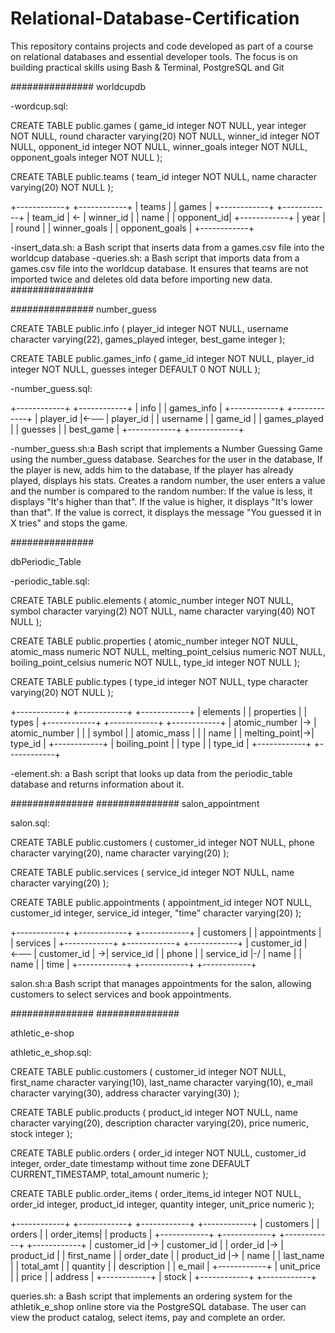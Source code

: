 # Relational-Database-Certification
This repository contains projects and code developed as part of a course on relational databases and essential developer tools. The focus is on building practical skills using Bash &amp; Terminal, PostgreSQL and Git



###############
worldcupdb

-wordcup.sql:

CREATE TABLE public.games (
    game_id integer NOT NULL,
    year integer NOT NULL,
    round character varying(20) NOT NULL,
    winner_id integer NOT NULL,
    opponent_id integer NOT NULL,
    winner_goals integer NOT NULL,
    opponent_goals integer NOT NULL
);

CREATE TABLE public.teams (
    team_id integer NOT NULL,
    name character varying(20) NOT NULL
);


+------------+   +------------+
|   teams    |   |   games    |
+------------+   +------------+
| team_id    | ← | winner_id  |
| name       |   | opponent_id|
+------------+   | year       |
                 | round      |
                 | winner_goals  |
                 | opponent_goals |
                 +------------+

-insert_data.sh: a Bash script that inserts data from a games.csv file into the worldcup database
-queries.sh: a Bash script that imports data from a games.csv file into the worldcup database. It ensures that teams are not imported twice and deletes old data before importing new data.
###############

###############
number_guess

CREATE TABLE public.info (
    player_id integer NOT NULL,
    username character varying(22),
    games_played integer,
    best_game integer
);

CREATE TABLE public.games_info (
    game_id integer NOT NULL,
    player_id integer NOT NULL,
    guesses integer DEFAULT 0 NOT NULL
);

-number_guess.sql: 

+------------+    +------------+
|   info     |    | games_info |
+------------+    +------------+
| player_id  |←── | player_id  |
| username   |    | game_id    |
| games_played |  | guesses    |
| best_game  |    +------------+
+------------+

-number_guess.sh:a Bash script that implements a Number Guessing Game using the number_guess database. Searches for the user in the database, If the player is new, adds him to the database, If the player has already played, displays his stats. Creates a random number, the user enters a value and the number is compared to the random number:
If the value is less, it displays "It's higher than that".
If the value is higher, it displays "It's lower than that".
If the value is correct, it displays the message "You guessed it in X tries" and stops the game.

###############

dbPeriodic_Table

-periodic_table.sql:

CREATE TABLE public.elements (
    atomic_number integer NOT NULL,
    symbol character varying(2) NOT NULL,
    name character varying(40) NOT NULL
);

CREATE TABLE public.properties (
    atomic_number integer NOT NULL,
    atomic_mass numeric NOT NULL,
    melting_point_celsius numeric NOT NULL,
    boiling_point_celsius numeric NOT NULL,
    type_id integer NOT NULL
);

CREATE TABLE public.types (
    type_id integer NOT NULL,
    type character varying(20) NOT NULL
);

+------------+    +------------+    +------------+
|  elements  |    | properties |    |   types    |
+------------+    +------------+    +------------+
| atomic_number |→ | atomic_number |            |
| symbol        |    | atomic_mass  |            |
| name          |    | melting_point|→| type_id  |
+------------+    | boiling_point |  | type      |
                  | type_id       |  +------------+
                  +------------+

-element.sh: a Bash script that looks up data from the periodic_table database and returns information about it.

###############
###############
salon_appointment

salon.sql:

CREATE TABLE public.customers (
    customer_id integer NOT NULL,
    phone character varying(20),
    name character varying(20)
);

CREATE TABLE public.services (
    service_id integer NOT NULL,
    name character varying(20)
);

CREATE TABLE public.appointments (
    appointment_id integer NOT NULL,
    customer_id integer,
    service_id integer,
    "time" character varying(20)
);

+------------+    +------------+    +------------+
| customers  |    | appointments |    | services   |
+------------+    +------------+    +------------+
| customer_id |←── | customer_id |  ->| service_id |
| phone       |    | service_id  |-/  | name       |
| name        |    | time        |    +------------+
+------------+    +------------+

salon.sh:a Bash script that manages appointments for the salon, allowing customers to select services and book appointments.

###############
###############

athletic_e-shop

athletic_e_shop.sql:

CREATE TABLE public.customers (
    customer_id integer NOT NULL,
    first_name character varying(10),
    last_name character varying(10),
    e_mail character varying(30),
    address character varying(30)
);

CREATE TABLE public.products (
    product_id integer NOT NULL,
    name character varying(20),
    description character varying(20),
    price numeric,
    stock integer
);

CREATE TABLE public.orders (
    order_id integer NOT NULL,
    customer_id integer,
    order_date timestamp without time zone DEFAULT CURRENT_TIMESTAMP,
    total_amount numeric
);

CREATE TABLE public.order_items (
    order_items_id integer NOT NULL,
    order_id integer,
    product_id integer,
    quantity integer,
    unit_price numeric
);

+------------+    +------------+    +------------+    +------------+
| customers  |    |   orders   |    | order_items|    |  products  |
+------------+    +------------+    +------------+    +------------+
| customer_id |→  | customer_id |    | order_id  |→  | product_id  |
| first_name  |    | order_date |    | product_id |→ | name        |
| last_name   |    | total_amt  |    | quantity   |   | description |
| e_mail      |    +------------+    | unit_price |   | price       |
| address     |                       +------------+   | stock       |
+------------+                                          +------------+

queries.sh: a Bash script that implements an ordering system for the athletik_e_shop online store via the PostgreSQL database. The user can view the product catalog, select items, pay and complete an order.
